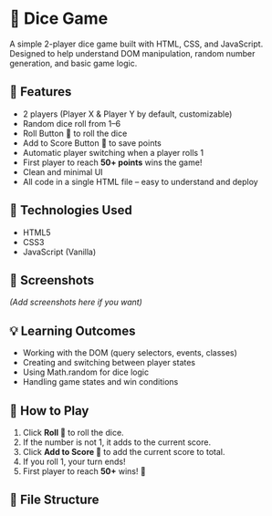 # 🎲 Dice Game

A simple 2-player dice game built with HTML, CSS, and JavaScript. Designed to help understand DOM manipulation, random number generation, and basic game logic.

## 🚀 Features
- 2 players (Player X & Player Y by default, customizable)
- Random dice roll from 1–6
- Roll Button 🎲 to roll the dice
- Add to Score Button 💾 to save points
- Automatic player switching when a player rolls 1
- First player to reach **50+ points** wins the game!
- Clean and minimal UI
- All code in a single HTML file – easy to understand and deploy

## 🧠 Technologies Used
- HTML5
- CSS3
- JavaScript (Vanilla)

## 📸 Screenshots
*(Add screenshots here if you want)*

## 💡 Learning Outcomes
- Working with the DOM (query selectors, events, classes)
- Creating and switching between player states
- Using Math.random for dice logic
- Handling game states and win conditions

## 🎯 How to Play
1. Click **Roll 🎲** to roll the dice.
2. If the number is not 1, it adds to the current score.
3. Click **Add to Score 💾** to add the current score to total.
4. If you roll 1, your turn ends!
5. First player to reach **50+** wins! 🎉

## 📂 File Structure
